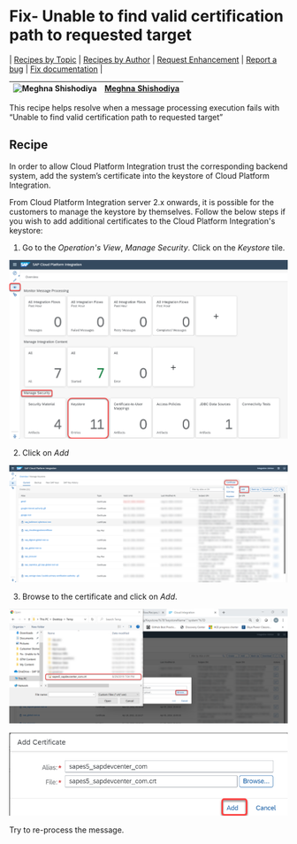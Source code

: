 # Fix- Unable to find valid certification path to requested target

\| [Recipes by Topic](../../readme.md ) \| [Recipes by Author](../../author.md ) \| [Request Enhancement](https://github.com/SAP-samples/cloud-integration-flow/issues/new?assignees=&labels=Recipe%20Fix,enhancement&template=recipe-request.md&title=Improve%20Fix-Unable-to-find-valid-certification-path-to-requested-target ) \| [Report a bug](https://github.com/SAP-samples/cloud-integration-flow/issues/new?assignees=&labels=Recipe%20Fix,bug&template=bug_report.md&title=Issue%20with%20Fix-Unable-to-find-valid-certification-path-to-requested-target ) \| [Fix documentation](https://github.com/SAP-samples/cloud-integration-flow/issues/new?assignees=&labels=Recipe%20Fix,documentation&template=bug_report.md&title=Docu%20fix%20Fix-Unable-to-find-valid-certification-path-to-requested-target ) \|

![Meghna Shishodiya](https://github.com/author-profile.png?size=50 ) | [Meghna Shishodiya](https://github.com/author-profile ) |
----|----|

This recipe helps resolve when a message processing execution fails with “Unable to find valid certification path to requested target”


## Recipe

In order to allow Cloud Platform Integration trust the corresponding backend system, add the system’s certificate into the keystore of Cloud Platform Integration.

From Cloud Platform Integration server 2.x onwards, it is possible for the customers to manage the keystore by themselves.
Follow the below steps if you wish to add additional certificates to the Cloud Platform Integration's keystore:

1.	Go to the _Operation's View_, _Manage Security_. Click on the _Keystore_ tile.

  ![Keystore tab](Keystore_tab.png)

2. Click on _Add_

  ![Cetificate List](Cetificate_List.png)

3. Browse to the certificate and click on _Add_.

  ![select Cert](select_Cert.png)

  ![Add](Add.png)

Try to re-process the message.
